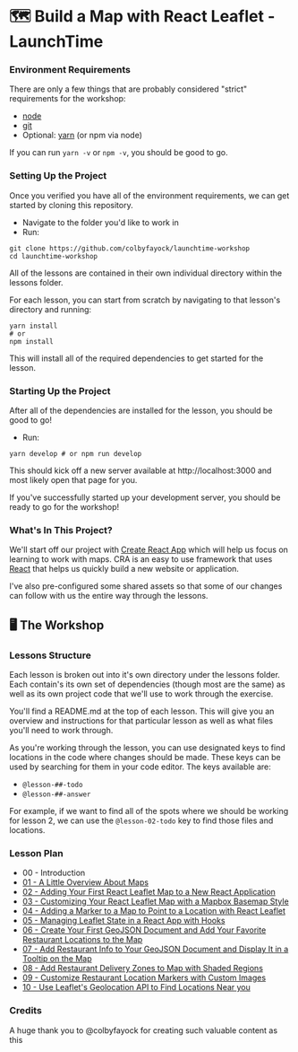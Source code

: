 # 🗺️ Build a Map with React Leaflet - LaunchTime

### Environment Requirements

There are only a few things that are probably considered "strict" requirements for the workshop:

- [node](https://nodejs.org/en/)
- [git](https://git-scm.com/)
- Optional: [yarn](https://yarnpkg.com/) (or npm via node)

If you can run `yarn -v` or `npm -v`, you should be good to go.

### Setting Up the Project

Once you verified you have all of the environment requirements, we can get started by cloning this repository.

- Navigate to the folder you'd like to work in
- Run:

```
git clone https://github.com/colbyfayock/launchtime-workshop
cd launchtime-workshop
```

All of the lessons are contained in their own individual directory within the lessons folder.

For each lesson, you can start from scratch by navigating to that lesson's directory and running:

```
yarn install
# or
npm install
```

This will install all of the required dependencies to get started for the lesson.

### Starting Up the Project

After all of the dependencies are installed for the lesson, you should be good to go!

- Run:

```
yarn develop # or npm run develop
```

This should kick off a new server available at http://localhost:3000 and most likely open that page for you.

If you've successfully started up your development server, you should be ready to go for the workshop!

### What's In This Project?

We'll start off our project with [Create React App](https://create-react-app.dev/) which will help us focus on learning to work with maps. CRA is an easy to use framework that uses [React](https://reactjs.org/) that helps us quickly build a new website or application.

I've also pre-configured some shared assets so that some of our changes can follow with us the entire way through the lessons.

## 🖥 The Workshop

### Lessons Structure

Each lesson is broken out into it's own directory under the lessons folder. Each contain's its own set of dependencies (though most are the same) as well as its own project code that we'll use to work through the exercise.

You'll find a README.md at the top of each lesson. This will give you an overview and instructions for that particular lesson as well as what files you'll need to work through.

As you're working through the lesson, you can use designated keys to find locations in the code where changes should be made. These keys can be used by searching for them in your code editor. The keys available are:

- `@lesson-##-todo`
- `@lesson-##-answer`

For example, if we want to find all of the spots where we should be working for lesson 2, we can use the `@lesson-02-todo` key to find those files and locations.

### Lesson Plan

- 00 - Introduction
- [01 - A Little Overview About Maps](https://github.com/colbyfayock/launchtime-workshop/tree/master/lessons/01%20-%20A%20Little%20Overview%20About%20Maps)
- [02 - Adding Your First React Leaflet Map to a New React Application](https://github.com/colbyfayock/launchtime-workshop/tree/master/lessons/02%20-%20Adding%20Your%20First%20React%20Leaflet%20Map%20to%20a%20New%20React%20Application)
- [03 - Customizing Your React Leaflet Map with a Mapbox Basemap Style](https://github.com/colbyfayock/launchtime-workshop/tree/master/lessons/03%20-%20Customizing%20Your%20React%20Leaflet%20Map%20with%20a%20Mapbox%20Basemap%20Style)
- [04 - Adding a Marker to a Map to Point to a Location with React Leaflet](https://github.com/colbyfayock/launchtime-workshop/tree/master/lessons/04%20-%20Adding%20a%20Marker%20to%20a%20Map%20to%20Point%20to%20a%20Location%20with%20React%20Leaflet)
- [05 - Managing Leaflet State in a React App with Hooks](https://github.com/colbyfayock/launchtime-workshop/tree/master/lessons/05%20-%20Managing%20Leaflet%20State%20in%20a%20React%20App%20with%20Hooks)
- [06 - Create Your First GeoJSON Document and Add Your Favorite Restaurant Locations to the Map](https://github.com/colbyfayock/launchtime-workshop/tree/master/lessons/06%20-%20Create%20Your%20First%20GeoJSON%20Document%20and%20Add%20Your%20Favorite%20Restaurant%20Locations%20to%20the%20Map)
- [07 - Add Restaurant Info to Your GeoJSON Document and Display It in a Tooltip on the Map](https://github.com/colbyfayock/launchtime-workshop/tree/master/lessons/07%20-%20Add%20Restaurant%20Info%20to%20Your%20GeoJSON%20Document%20and%20Display%20It%20in%20a%20Tooltip%20on%20the%20Map)
- [08 - Add Restaurant Delivery Zones to Map with Shaded Regions](https://github.com/colbyfayock/launchtime-workshop/tree/master/lessons/08%20-%20Add%20Restaurant%20Delivery%20Zones%20to%20Map%20with%20Shaded%20Regions)
- [09 - Customize Restaurant Location Markers with Custom Images](https://github.com/colbyfayock/launchtime-workshop/tree/master/lessons/09%20-%20Customize%20Restaurant%20Location%20Markers%20with%20Custom%20Images)
- [10 - Use Leaflet's Geolocation API to Find Locations Near you](https://github.com/colbyfayock/launchtime-workshop/tree/master/lessons/10%20-%20Use%20Leaflet's%20Geolocation%20API%20to%20Find%20Locations%20Near%20you)

### Credits

A huge thank you to @colbyfayock for creating such valuable content as this
